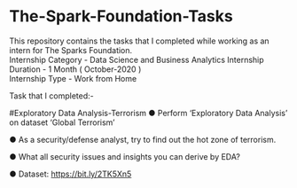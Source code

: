 # The-Spark-Foundation-Tasks
This repository contains the tasks that I completed while working as an intern for The Sparks Foundation.                                                                                          
Internship Category - Data Science and Business Analytics
Internship Duration - 1 Month ( October-2020 )                            
Internship Type - Work from Home

Task that I completed:- 

#Exploratory Data Analysis-Terrorism
● Perform ‘Exploratory Data Analysis’ on dataset ‘Global Terrorism’

● As a security/defense analyst, try to find out the hot zone of terrorism.

● What all security issues and insights you can derive by EDA?

● Dataset: https://bit.ly/2TK5Xn5

